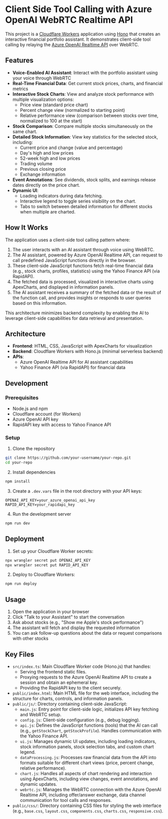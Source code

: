 # Client Side Tool Calling with Azure OpenAI WebRTC Realtime API

This project is a [Cloudflare Workers](https://developers.cloudflare.com) application using [Hono](https://honojs.dev) that creates an interactive financial portfolio assistant. It demonstrates client-side tool calling by relaying the [Azure OpenAI Realtime API](https://platform.openai.com/docs/api-reference/realtime) over WebRTC.

## Features

- **Voice-Enabled AI Assistant**: Interact with the portfolio assistant using your voice through WebRTC
- **Real-Time Financial Data**: Get current stock prices, charts, and financial metrics
- **Interactive Stock Charts**: View and analyze stock performance with multiple visualization options:
  - Price view (standard price chart)
  - Percent change view (normalized to starting point)
  - Relative performance view (comparison between stocks over time, normalized to 100 at the start)
- **Stock Comparison**: Compare multiple stocks simultaneously on the same chart.
- **Detailed Stock Information**: View key statistics for the selected stock, including:
  - Current price and change (value and percentage)
  - Day's high and low prices
  - 52-week high and low prices
  - Trading volume
  - Previous closing price
  - Exchange information
- **Event Annotations**: See dividends, stock splits, and earnings release dates directly on the price chart.
- **Dynamic UI**:
  - Loading indicators during data fetching.
  - Interactive legend to toggle series visibility on the chart.
  - Tabs to switch between detailed information for different stocks when multiple are charted.

## How It Works

The application uses a client-side tool calling pattern where:

1. The user interacts with an AI assistant through voice using WebRTC.
2. The AI assistant, powered by Azure OpenAI Realtime API, can request to call predefined JavaScript functions directly in the browser.
3. These client-side JavaScript functions fetch real-time financial data (e.g., stock charts, profiles, statistics) using the Yahoo Finance API (via RapidAPI).
4. The fetched data is processed, visualized in interactive charts using ApexCharts, and displayed in information panels.
5. The AI assistant receives a summary of the fetched data or the result of the function call, and provides insights or responds to user queries based on this information.

This architecture minimizes backend complexity by enabling the AI to leverage client-side capabilities for data retrieval and presentation.

## Architecture

- **Frontend**: HTML, CSS, JavaScript with ApexCharts for visualization
- **Backend**: Cloudflare Workers with Hono.js (minimal serverless backend)
- **APIs**:
  - Azure OpenAI Realtime API for AI assistant capabilities
  - Yahoo Finance API (via RapidAPI) for financial data

## Development

### Prerequisites

- Node.js and npm
- Cloudflare account (for Workers)
- Azure OpenAI API key
- RapidAPI key with access to Yahoo Finance API

### Setup

1. Clone the repository

```bash
git clone https://github.com/your-username/your-repo.git
cd your-repo
```

2. Install dependencies

```bash
npm install
```

3. Create a `.dev.vars` file in the root directory with your API keys:

```
OPENAI_API_KEY=your_azure_openai_api_key
RAPID_API_KEY=your_rapidapi_key
```

4. Run the development server

```bash
npm run dev
```

## Deployment

1. Set up your Cloudflare Worker secrets:

```bash
npx wrangler secret put OPENAI_API_KEY
npx wrangler secret put RAPID_API_KEY
```

2. Deploy to Cloudflare Workers:

```bash
npm run deploy
```

## Usage

1. Open the application in your browser
2. Click "Talk to your Assistant" to start the conversation
3. Ask about stocks (e.g., "Show me Apple's stock performance")
4. The assistant will fetch and display the requested information
5. You can ask follow-up questions about the data or request comparisons with other stocks

## Key Files

- `src/index.ts`: Main Cloudflare Worker code (Hono.js) that handles:
  - Serving the frontend static files.
  - Proxying requests to the Azure OpenAI Realtime API to create a session and obtain an ephemeral key.
  - Providing the RapidAPI key to the client securely.
- `public/index.html`: Main HTML file for the web interface, including the structure for charts, controls, and information panels.
- `public/js/`: Directory containing client-side JavaScript:
  - `main.js`: Entry point for client-side logic, initializes API key fetching and WebRTC setup.
  - `config.js`: Client-side configuration (e.g., debug logging).
  - `api.js`: Defines the JavaScript functions (tools) that the AI can call (e.g., `getStockChart`, `getStockProfile`). Handles communication with the Yahoo Finance API.
  - `ui.js`: Manages dynamic UI updates, including loading indicators, stock information panels, stock selection tabs, and custom chart legend.
  - `dataProcessing.js`: Processes raw financial data from the API into formats suitable for different chart views (price, percent change, relative performance).
  - `chart.js`: Handles all aspects of chart rendering and interaction using ApexCharts, including view changes, event annotations, and dynamic updates.
  - `webrtc.js`: Manages the WebRTC connection with the Azure OpenAI Realtime API, including offer/answer exchange, data channel communication for tool calls and responses.
- `public/css/`: Directory containing CSS files for styling the web interface (e.g., `base.css`, `layout.css`, `components.css`, `charts.css`, `responsive.css`).